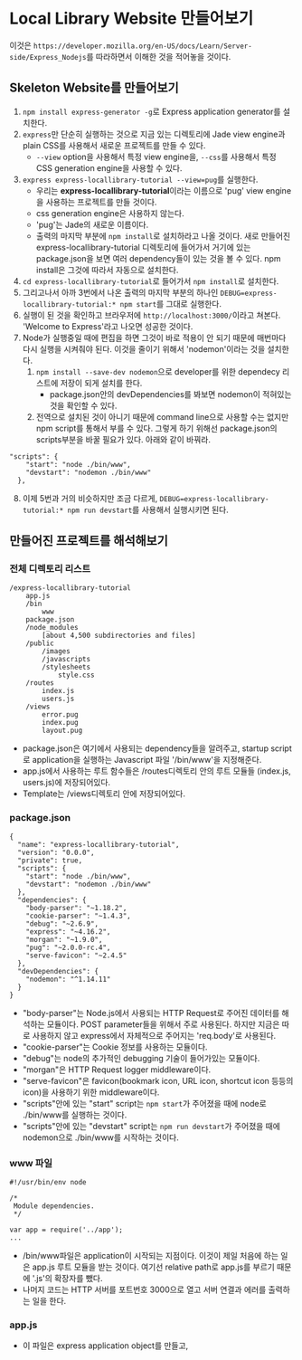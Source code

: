 Local Library Website 만들어보기
================================
이것은 `https://developer.mozilla.org/en-US/docs/Learn/Server-side/Express_Nodejs`를 따라하면서 이해한 것을 적어놓을 것이다.

Skeleton Website를 만들어보기
-----------------------------
1. `npm install express-generator -g`로 Express application generator를 설치한다.
2. `express`만 단순히 실행하는 것으로 지금 있는 디렉토리에 Jade view engine과 plain CSS를 사용해서 새로운 프로젝트를 만들 수 있다.
	* `--view` option을 사용해서 특정 view engine을, `--css`를 사용해서 특정 CSS generation engine을 사용할 수 있다.
3. `express express-locallibrary-tutorial --view=pug`를 실행한다.
	* 우리는 **express-locallibrary-tutorial**이라는 이름으로 'pug' view engine을 사용하는 프로젝트를 만들 것이다.
	* css generation engine은 사용하지 않는다.
	* 'pug'는 Jade의 새로운 이름이다.
	* 출력의 마지막 부분에 `npm install`로 설치하라고 나올 것이다. 새로 만들어진 express-locallibrary-tutorial 디렉토리에 들어가서 거기에 있는 package.json을 보면 여러 dependency들이 있는 것을 볼 수 있다. npm install은 그것에 따라서 자동으로 설치한다.
4. `cd express-locallibrary-tutorial`로 들어가서 `npm install`로 설치한다.
5. 그리고나서 아까 3번에서 나온 출력의 마지막 부분의 하나인 `DEBUG=express-locallibrary-tutorial:* npm start`를 그대로 실행한다.
6. 실행이 된 것을 확인하고 브라우저에 `http://localhost:3000/`이라고 쳐본다. 'Welcome to Express'라고 나오면 성공한 것이다.
7. Node가 실행중일 때에 편집을 하면 그것이 바로 적용이 안 되기 때문에 매번마다 다시 실행을 시켜줘야 된다. 이것을 줄이기 위해서 'nodemon'이라는 것을 설치한다.
	1. `npm install --save-dev nodemon`으로 developer를 위한 dependecy 리스트에 저장이 되게 설치를 한다.
		* package.json안의 devDependencies를 봐보면 nodemon이 적혀있는 것을 확인할 수 있다.
	2. 전역으로 설치된 것이 아니기 때문에 command line으로 사용할 수는 없지만 npm script를 통해서 부를 수 있다. 그렇게 하기 위해선 package.json의 scripts부분을 바꿀 필요가 있다. 아래와 같이 바꿔라.


~~~
"scripts": {
    "start": "node ./bin/www",
    "devstart": "nodemon ./bin/www"
  },
~~~

8. 이제 5번과 거의 비슷하지만 조금 다르게, `DEBUG=express-locallibrary-tutorial:* npm run devstart`를 사용해서 실행시키면 된다.



만들어진 프로젝트를 해석해보기
------------------------------

### 전체 디렉토리 리스트

~~~
/express-locallibrary-tutorial
    app.js
    /bin
        www
    package.json
    /node_modules
        [about 4,500 subdirectories and files]
    /public
        /images
        /javascripts
        /stylesheets
            style.css
    /routes
        index.js
        users.js
    /views
        error.pug
        index.pug
        layout.pug
~~~
* package.json은 여기에서 사용되는 dependency들을 알려주고, startup script로 application을 실행하는 Javascript 파일 '/bin/www'을 지정해준다.
* app.js에서 사용하는 루트 함수들은 /routes디렉토리 안의 루트 모듈들 (index.js, users.js)에 저장되어있다.
* Template는 /views디렉토리 안에 저장되어있다.


### package.json

~~~
{
  "name": "express-locallibrary-tutorial",
  "version": "0.0.0",
  "private": true,
  "scripts": {
    "start": "node ./bin/www",
    "devstart": "nodemon ./bin/www"
  },
  "dependencies": {
    "body-parser": "~1.18.2",
    "cookie-parser": "~1.4.3",
    "debug": "~2.6.9",
    "express": "~4.16.2",
    "morgan": "~1.9.0",
    "pug": "~2.0.0-rc.4",
    "serve-favicon": "~2.4.5"
  },
  "devDependencies": {
    "nodemon": "^1.14.11"
  }
}
~~~
* "body-parser"는 Node.js에서 사용되는 HTTP Request로 주어진 데이터를 해석하는 모듈이다. POST parameter들을 위해서 주로 사용된다. 하지만 지금은 따로 사용하지 않고 express에서 자체적으로 주어지는 'req.body'로 사용된다.
* "cookie-parser"는 Cookie 정보를 사용하는 모듈이다.
* "debug"는 node의 추가적인 debugging 기술이 들어가있는 모듈이다.
* "morgan"은 HTTP Request logger middleware이다.
* "serve-favicon"은 favicon(bookmark icon, URL icon, shortcut icon 등등의 icon)을 사용하기 위한 middleware이다.
* "scripts"안에 있는 "start" script는 `npm start`가 주어졌을 때에 node로 ./bin/www를 실행하는 것이다.
* "scripts"안에 있는 "devstart" script는 `npm run devstart`가 주어졌을 때에 nodemon으로 ./bin/www를 시작하는 것이다.


### www 파일

~~~
#!/usr/bin/env node

/*
 Module dependencies.
 */

var app = require('../app');
...
~~~

* /bin/www파일은 application이 시작되는 지점이다. 이것이 제일 처음에 하는 일은 app.js 루트 모듈을 받는 것이다. 여기선 relative path로 app.js를 부르기 때문에 '.js'의 확장자를 뺐다.
* 나머지 코드는 HTTP 서버를 포트번호 3000으로 열고 서버 연결과 에러를 출력하는 일을 한다.


### app.js

* 이 파일은 express application object를 만들고, 

